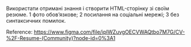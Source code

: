 Використати отримані знання і створити HTML-сторінку зі своїм резюме.
  1 фото обов’язкове;
  2 посилання на соціальні мережі;
  3 без синтаксичних помилок.

Reference: https://www.figma.com/file/ipIWZuvgOECVWAQtbo7M7G/CV-%2F-Resume-(Community)?node-id=0%3A1